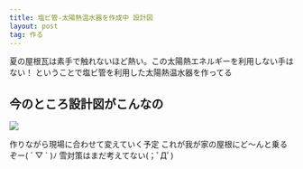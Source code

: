 ```yaml
---
title: 塩ビ管-太陽熱温水器を作成中 設計図
layout: post
tag: 作る
---
```



夏の屋根瓦は素手で触れないほど熱い。この太陽熱エネルギーを利用しない手はない！
ということで塩ビ管を利用した太陽熱温水器を作ってる


## 今のところ設計図がこんなの
<img src="https://kobapan.com/f/9481161129_cf639f06e6_b.jpg"/>


作りながら現場に合わせて変えていく予定 
これが我が家の屋根にど～んと乗るぞー( ´ ▽ ` )ﾉ
雪対策はまだ考えてない(；ﾟДﾟ)


　
